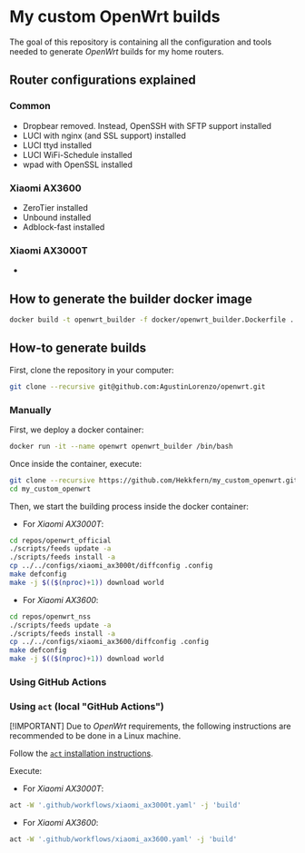 # My custom OpenWrt builds

The goal of this repository is containing all the configuration and tools needed to generate *OpenWrt* builds for my home routers.

## Router configurations explained

### Common

* Dropbear removed. Instead, OpenSSH with SFTP support installed
* LUCI with nginx (and SSL support) installed
* LUCI ttyd installed
* LUCI WiFi-Schedule installed
* wpad with OpenSSL installed

### Xiaomi AX3600

* ZeroTier installed
* Unbound installed
* Adblock-fast installed

### Xiaomi AX3000T

*

## How to generate the builder docker image

```sh
docker build -t openwrt_builder -f docker/openwrt_builder.Dockerfile .
```

## How-to generate builds

First, clone the repository in your computer:

```sh
git clone --recursive git@github.com:AgustinLorenzo/openwrt.git
```

### Manually

First, we deploy a docker container:

```sh
docker run -it --name openwrt openwrt_builder /bin/bash
```

Once inside the container, execute:

```sh
git clone --recursive https://github.com/Hekkfern/my_custom_openwrt.git
cd my_custom_openwrt
```

Then, we start the building process inside the docker container:

* For *Xiaomi AX3000T*:

```sh
cd repos/openwrt_official
./scripts/feeds update -a
./scripts/feeds install -a
cp ../../configs/xiaomi_ax3000t/diffconfig .config
make defconfig
make -j $(($(nproc)+1)) download world
```

* For *Xiaomi AX3600*:

```sh
cd repos/openwrt_nss
./scripts/feeds update -a
./scripts/feeds install -a
cp ../../configs/xiaomi_ax3600/diffconfig .config
make defconfig
make -j $(($(nproc)+1)) download world
```

### Using GitHub Actions

### Using `act` (local "GitHub Actions")

[!IMPORTANT]
Due to *OpenWrt* requirements, the following instructions are recommended to be done in a Linux machine.

Follow the [`act` installation instructions](https://nektosact.com/installation/index.html).

Execute:

* For *Xiaomi AX3000T*:

```sh
act -W '.github/workflows/xiaomi_ax3000t.yaml' -j 'build'
```

* For *Xiaomi AX3600*:

```sh
act -W '.github/workflows/xiaomi_ax3600.yaml' -j 'build'
```
